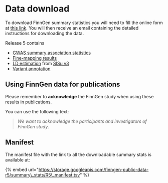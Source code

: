 # Data download

To download FinnGen summary statistics you will need to fill the online form at [this link](https://elomake.helsinki.fi/lomakkeet/102575/lomake.html). You will then receive an email containing the detailed instructions for downloading the data.

Release 5 contains

* [GWAS summary association statistics](data-description.md#summary-association-statistics)
* [Fine-mapping results](data-description.md#fine-mapping-results)
* [LD estimation](data-description.md#ld-estimation) from [SISu v3](methods/genotype-imputation/sisu-reference-panel.md)
* [Variant annotation](data-description.md#variant-annotation)

## Using FinnGen data for publications

Please remember to **acknowledge** the FinnGen study when using these results in publications.

You can use the following text:

> _We want to acknowledge the participants and investigators of FinnGen study_.

## Manifest

The manifest file with the link to all the downloadable summary stats is available at:

{% embed url="https://storage.googleapis.com/finngen-public-data-r5/summary\_stats/R5\_manifest.tsv" %}

